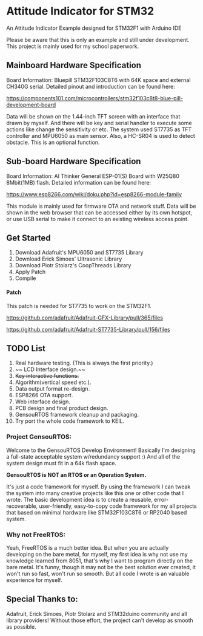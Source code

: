 # Attitude Indicator for STM32

An Attitude Indicator Example designed for STM32F1 with Arduino IDE

Please be aware that this is only an example and still under development.
This project is mainly used for my school paperwork.

## Mainboard Hardware Specification

Board Information:
Bluepill STM32F103C8T6 with 64K space and external CH340G serial.
Detailed pinout and introduction can be found here:

https://components101.com/microcontrollers/stm32f103c8t8-blue-pill-development-board

Data will be shown on the 1.44-inch TFT screen with an interface that drawn by myself.
And there will be key and serial handler to execute some actions like change the sensitivity or etc.
The system used ST7735 as TFT controller and MPU6050 as main sensor.
Also, a HC-SR04 is used to detect obstacle. This is an optional function.

## Sub-board Hardware Specification

Board Information:
AI Thinker General ESP-01(S) Board with W25Q80 8Mbit(1MB) flash.
Detailed information can be found here:

https://www.esp8266.com/wiki/doku.php?id=esp8266-module-family

This module is mainly used for firmware OTA and network stuff.
Data will be shown in the web browser that can be accessed either by its own hotspot,
or use USB serial to make it connect to an existing wireless access point.

## Get Started

1. Download Adafruit's MPU6050 and ST7735 Library
2. Download Erick Simoes' Ultrasonic Library
3. Download Piotr Stolarz's CoopThreads Library
4. Apply Patch
5. Compile

#### Patch

This patch is needed for ST7735 to work on the STM32F1.

https://github.com/adafruit/Adafruit-GFX-Library/pull/365/files

https://github.com/adafruit/Adafruit-ST7735-Library/pull/156/files

## TODO List

1. Real hardware testing. (This is always the first priority.)
2. ~~ LCD Interface design.~~
3. ~~Key interactive functions.~~
4. Algorithm(vertical speed etc.).
5. Data output format re-design.
6. ESP8266 OTA support.
7. Web interface design.
8. PCB design and final product design.
9. GensouRTOS framework cleanup and packaging.
10. Try port the whole code framework to KEIL.

### Project GensouRTOS:

Welcome to the GensouRTOS Develop Environment!
Basically I'm designing a full-state acceptable system w/redundancy support :)
And all of the system design must fit in a 64k flash space.

**GensouRTOS is NOT an RTOS or an Operation System.**

It's just a code framework for myself. By using the framework I can tweak the system
into many creative projects like this one or other code that I wrote.
The basic development idea is to create a reusable, error-recoverable, user-friendly,
easy-to-copy code framework for my all projects that based on minimal hardware
like STM32F103C8T6 or RP2040 based system.

### Why not FreeRTOS:

Yeah, FreeRTOS is a much better idea. But when you are actually developing on the bare
metal, for myself, my first idea is why not use my knowledge learned from 8051, that's
why I want to program directly on the bare metal. It's funny, though it may not be the
best solution ever created, it won't run so fast, won't run so smooth. But all code I
wrote is an valuable experience for myself.

## Special Thanks to:

Adafruit, Erick Simoes, Piotr Stolarz and STM32duino community and all library providers!
Without those effort, the project can't develop as smooth as possible.
